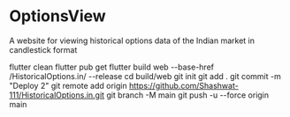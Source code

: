 # OptionsView
A website for viewing historical options data of the Indian market in candlestick format


flutter clean 
flutter pub get 
flutter build web --base-href /HistoricalOptions.in/ --release
cd build/web
git init 
git add . 
git commit -m "Deploy 2"
git remote add origin https://github.com/Shashwat-111/HistoricalOptions.in.git
git branch -M main
git push -u --force origin main 